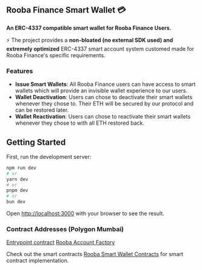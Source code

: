 ## Rooba Finance Smart Wallet 💳

**An ERC-4337 compatible smart wallet for Rooba Finance Users.**
<br/>

⚡️ The project provides a **non-bloated (no external SDK used) and extremely optimized** ERC-4337 smart account system customed made for Rooba Finance's specific requirements.

### Features

-   **Issue Smart Wallets**: All Rooba Finance users can have access to smart wallets which will provide an invisible wallet experience to our users.
-   **Wallet Deactivation**: Users can chose to deactivate their smart wallets whenever they chose to. Their ETH will be secured by our protocol and can be restored later.
-   **Wallet Reactivation**: Users can chose to reactivate their smart wallets whenever they chose to with all ETH restored back.

## Getting Started

First, run the development server:

```bash
npm run dev
# or
yarn dev
# or
pnpm dev
# or
bun dev
```

Open [http://localhost:3000](http://localhost:3000) with your browser to see the result.

### Contract Addresses (Polygon Mumbai)
[Entrypoint contract](https://mumbai.polygonscan.com/address/0x0576a174d229e3cfa37253523e645a78a0c91b57)
[Rooba Account Factory](https://mumbai.polygonscan.com/address/0x272Eb3dA5A96421555f02f7175020143eA7542C9)

Check out the smart contracts [Rooba Smart Wallet Contracts](https://github.com/alfheimrShiven/rooba-finance-smart-wallet.git) for smart contract implementation.
